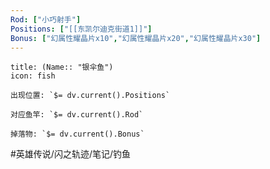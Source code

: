 ```yaml
---
Rod: ["小巧射手"]
Positions: ["[[东凯尔迪克街道1]]"]
Bonus: ["幻属性耀晶片x10","幻属性耀晶片x20","幻属性耀晶片x30"]
---
```

```ad-abstract
title: (Name:: "银伞鱼")
icon: fish

出现位置: `$= dv.current().Positions`

对应鱼竿: `$= dv.current().Rod`

掉落物: `$= dv.current().Bonus`

```
#英雄传说/闪之轨迹/笔记/钓鱼